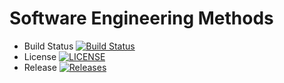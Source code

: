 # Software Engineering Methods

- Build Status [![Build Status](https://travis-ci.org/mts4047/semm.svg?branch=master)](https://travis-ci.org/mts4047/semm)
- License [![LICENSE](https://img.shields.io/github/license/mts4047/semm.svg?style=flat-square)](https://github.com/mts4047/semm/blob/master/LICENSE)
- Release [![Releases](https://img.shields.io/github/release/mts4047/semm/all.svg?style=flat-square)](https://github.com/mts4047/semm/releases)
